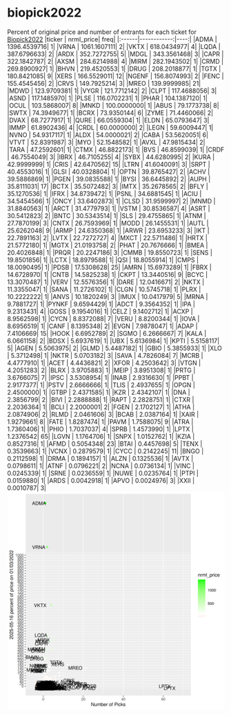 # biopick2022
Percent of original price and number of entrants for each ticket for [Biopick2022](https://twitter.com/hashtag/Biopick2022)
|ticker |   nrml_price| freq|
|:------|------------:|----:|
|ADMA   | 1396.4539716|    1|
|VRNA   | 1061.1607111|    2|
|VKTX   |  618.0434977|    4|
|LQDA   |  387.6796633|    2|
|ARDX   |  352.7272755|    5|
|MDGL   |  343.3561468|    3|
|CAPR   |  322.1842787|    2|
|AXSM   |  284.6214988|    4|
|MIRM   |  282.1943502|    1|
|CRMD   |  269.8900927|    1|
|BHVN   |  219.4520553|    1|
|DRUG   |  208.2018877|    1|
|TGTX   |  180.8421085|    9|
|XERS   |  166.5529011|   12|
|NGENF  |  156.8074993|    2|
|FENC   |  155.4545456|    2|
|CRVS   |  149.7925214|    3|
|MREO   |  139.9999985|   21|
|MDWD   |  123.9709381|    1|
|VYGR   |  121.7712142|    2|
|CLPT   |  117.4688056|    3|
|ASND   |  117.1485970|    1|
|PLSE   |  116.0702231|    1|
|PHAR   |  104.1387120|    1|
|OCUL   |  103.5868007|    8|
|MNKD   |  100.0000000|    1|
|ABUS   |   79.1773738|    8|
|SWTX   |   74.3949677|    1|
|BCRX   |   73.9350144|    6|
|ZYME   |   71.4460066|    2|
|DVAX   |   68.7277917|    1|
|QURE   |   66.0559304|    1|
|ELDN   |   65.0793647|    3|
|IMMP   |   61.8902436|    4|
|CRDL   |   60.0000000|    2|
|LEGN   |   59.6009447|    1|
|NVNO   |   54.9317117|    1|
|ALDX   |   54.0000021|    2|
|CABA   |   53.5620051|    6|
|VTVT   |   52.8391987|    3|
|MYO    |   52.1548582|    1|
|AVXL   |   47.9815434|    2|
|TARA   |   47.2592601|    1|
|CTMX   |   46.8822173|    1|
|BVS    |   46.8599039|    1|
|CRDF   |   46.7554049|    3|
|IBRX   |   46.7105255|    4|
|SYBX   |   44.6280995|    2|
|KURA   |   42.9999999|    1|
|CRIS   |   42.6470562|   15|
|LTRN   |   41.6040091|    3|
|SRPT   |   40.4553016|    1|
|GLSI   |   40.0328804|    1|
|OPTN   |   39.8765427|    2|
|ACHV   |   39.5886869|    1|
|PGEN   |   39.0835588|    1|
|BYSI   |   36.6445892|    2|
|AUPH   |   35.8111031|   17|
|BCTX   |   35.5072482|    3|
|IMTX   |   35.2678565|    2|
|BFLY   |   35.1270536|    1|
|IFRX   |   34.8739472|    1|
|PSNL   |   34.6881545|    1|
|ACIU   |   34.5454566|    1|
|ONCY   |   33.6402873|    1|
|CLSD   |   31.9599997|    2|
|MNMD   |   31.8840563|    1|
|ARCT   |   31.4779793|    1|
|VSTM   |   30.8536587|    4|
|ASRT   |   30.5412823|    2|
|BNTC   |   30.5343514|    1|
|SLS    |   29.4755865|    1|
|ATNM   |   27.7870199|    3|
|CNTX   |   26.7593969|    1|
|MODD   |   26.1455531|    1|
|AUTL   |   25.6262048|    9|
|ARMP   |   24.6350368|    1|
|ARWR   |   23.6953233|    3|
|IKT    |   22.7891163|    2|
|LVTX   |   22.7272727|    4|
|MXCT   |   22.5711486|    1|
|HRTX   |   21.5772180|    1|
|MGTX   |   21.0193758|    2|
|PHAT   |   20.7676666|    1|
|BMEA   |   20.4026848|    1|
|PRQR   |   20.2247186|    3|
|CMMB   |   19.8550723|    1|
|SENS   |   19.8501856|    1|
|LCTX   |   18.8979588|    1|
|QSI    |   18.8055914|    1|
|CMPS   |   18.0090495|    1|
|PDSB   |   17.5308628|   25|
|AMRN   |   15.6973289|    1|
|FBRX   |   14.6728970|    1|
|CNTB   |   14.5825238|    1|
|CKPT   |   13.3440516|    9|
|BCYC   |   13.3070487|    1|
|VERV   |   12.5576356|    1|
|DARE   |   12.0416671|    2|
|NKTX   |   11.3355047|    1|
|SANA   |   11.2726102|    1|
|CLGN   |   10.5745718|    1|
|PLRX   |   10.2222222|    1|
|ANVS   |   10.1820249|    3|
|IMUX   |   10.0417979|    5|
|MRNA   |    9.7881727|    1|
|PYNKF  |    9.6594429|    1|
|ADCT   |    9.3564352|    1|
|IPA    |    9.2313431|    4|
|GOSS   |    9.1954016|    1|
|CELZ   |    9.1402712|    1|
|ACXP   |    8.9562598|    1|
|CYCN   |    8.8372088|    7|
|VERU   |    8.8200344|    1|
|IOVA   |    8.6956519|    1|
|CANF   |    8.1395348|    2|
|EVGN   |    7.9878047|    1|
|ADAP   |    7.4106669|   15|
|HOOK   |    6.6952789|    2|
|SGMO   |    6.2666667|    7|
|KALA   |    6.0661158|    2|
|BDSX   |    5.6937619|    1|
|UBX    |    5.6136984|    1|
|KPTI   |    5.5158117|    5|
|AGEN   |    5.5063975|    2|
|GLMD   |    5.4487182|    1|
|GBIO   |    5.3855933|    1|
|XLO    |    5.3712498|    1|
|NKTR   |    5.0703182|    3|
|SAVA   |    4.7826084|    7|
|MCRB   |    4.4777910|    1|
|ACET   |    4.4436821|    2|
|XFOR   |    4.2503642|    3|
|VTGN   |    4.2051283|    2|
|BLRX   |    3.9705883|    1|
|MEIP   |    3.8951308|    1|
|PRTG   |    3.6766075|    7|
|IPSC   |    3.5308954|    1|
|INAB   |    2.9316630|    1|
|PPBT   |    2.9177377|    1|
|PSTV   |    2.6666666|    1|
|TLIS   |    2.4937655|    1|
|OPGN   |    2.4500000|    1|
|GTBP   |    2.4371585|    1|
|KZR    |    2.4342107|    1|
|DNA    |    2.3856799|    2|
|BIVI   |    2.2888888|    1|
|RAPT   |    2.2828751|    1|
|CTXR   |    2.2036364|    1|
|BCLI   |    2.2000001|    2|
|FGEN   |    2.1702127|    1|
|ATHA   |    2.0874906|    2|
|RLMD   |    2.0461606|    3|
|BCAB   |    2.0387164|    1|
|XAIR   |    1.9279661|    8|
|FATE   |    1.8287474|    1|
|PAVM   |    1.7588075|    9|
|ATRA   |    1.7360406|    1|
|PHIO   |    1.7037037|    4|
|SPRB   |    1.4573990|    1|
|LPTX   |    1.2376542|   65|
|LGVN   |    1.1764706|    1|
|SNPX   |    1.0152762|    1|
|KZIA   |    0.8527316|    1|
|AFMD   |    0.5054348|   23|
|BTAI   |    0.4457698|    5|
|TENX   |    0.3539663|    1|
|VCNX   |    0.2879579|    1|
|CYCC   |    0.2142245|   11|
|BNGO   |    0.2112598|    1|
|DRMA   |    0.1894157|    1|
|ALZN   |    0.1325536|    1|
|AVTX   |    0.0798611|    1|
|ATNF   |    0.0796221|    2|
|NCNA   |    0.0736134|    1|
|VINC   |    0.0245339|    1|
|SRNE   |    0.0236559|    1|
|NUWE   |    0.0235764|    1|
|PTPI   |    0.0159880|    1|
|ARDS   |    0.0042918|    1|
|APVO   |    0.0024976|    3|
|XXII   |    0.0010787|    3|
![retvspicks](biopicks.png?raw=true)

